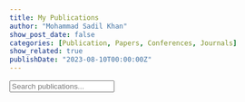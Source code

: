 ```yaml
---
title: My Publications
author: "Mohammad Sadil Khan"
show_post_date: false
categories: [Publication, Papers, Conferences, Journals]
show_related: true
publishDate: "2023-08-10T00:00:00Z"
---
```


 <link rel="stylesheet" href="styles.css">
<div class="container">
        <input type="text" id="search" placeholder="Search publications...">
        <div id="publication-list"></div>
    </div>
    
<script src="publication_script.js"></script>
    
